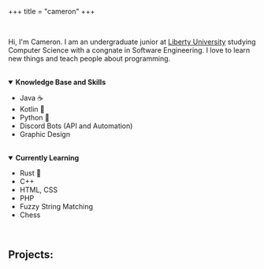 +++
title = "cameron"
+++

<br>

Hi, I'm Cameron. I am an undergraduate junior at [Liberty University](https://www.liberty.edu) studying Computer Science with a congnate in Software Engineering. I love to learn new things and teach people about programming.

<br>
<details open>
    <summary>
        <b>
            Knowledge Base and Skills
        </b>
    </summary>

- Java ☕
- Kotlin 💜
- Python 🐍
- Discord Bots (API and Automation)
- Graphic Design
</details>

<br>
<details open>
    <summary>
        <b>
            Currently Learning
        </b>
    </summary>

- Rust 🦀
- C++
- HTML, CSS
- PHP
- Fuzzy String Matching
- Chess

</details>
<br>

## Projects:
<br>
<div id="github-data" class="github-data"></div>
<script src="github.js"></script>
